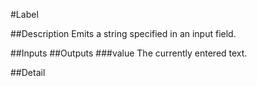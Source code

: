 #Label

##Description
Emits a string specified in an input field.

##Inputs
##Outputs
###value
The currently entered text.

##Detail


